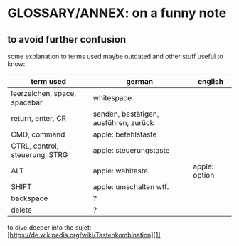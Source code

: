 # GLOSSARY/ANNEX: on a funny note
## to avoid further confusion
some explanation to terms used maybe outdated and other stuff useful to know:

| term used                      | german                                | english       |
| ------------------------------ | ------------------------------------- | ------------- |
| leerzeichen, space, spacebar   | whitespace                            |               |
| return, enter, CR              | senden, bestätigen, ausführen, zurück |               |
| CMD, command                   | apple: befehlstaste                   |               |
| CTRL, control, steuerung, STRG | apple: steuerungstaste                |               |
| ALT                            | apple: wahltaste                      | apple: option |
| SHIFT                          | apple: umschalten wtf.                |               |
| backspace                      | ?                                     |               |
| delete                         | ?                                     |               |

to dive deeper into the sujet: [https://de.wikipedia.org/wiki/Tastenkombination][1]

[1]:	https://de.wikipedia.org/wiki/Tastenkombination